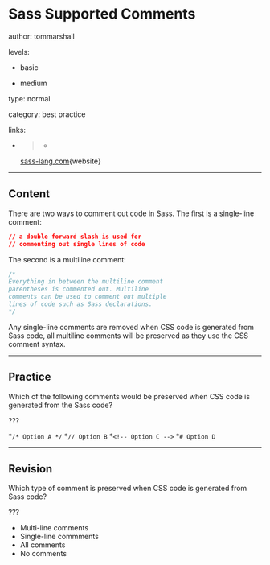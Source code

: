 # Sass Supported Comments
author: tommarshall

levels:

  - basic

  - medium

type: normal

category: best practice

links:

  - >-
    [sass-lang.com](http://sass-lang.com/documentation/file.SASS_REFERENCE.html#comments){website}

---
## Content

There are two ways to comment out code in Sass. The first is a single-line comment:
```css
// a double forward slash is used for
// commenting out single lines of code
```

The second is a multiline comment:
```css
/*
Everything in between the multiline comment
parentheses is commented out. Multiline
comments can be used to comment out multiple
lines of code such as Sass declarations.
*/
```

Any single-line comments are removed when CSS code is generated from Sass code, all multiline comments will be preserved as they use the CSS comment syntax.

---
## Practice

Which of the following comments would be preserved when CSS code is generated from the Sass code?

???

*`/* Option A */`
*`// Option B`
*`<!-- Option C -->`
*`# Option D`
 
---
## Revision

Which type of comment is preserved when CSS code is generated from Sass code?

???
* Multi-line comments
* Single-line commments
* All comments
* No comments
